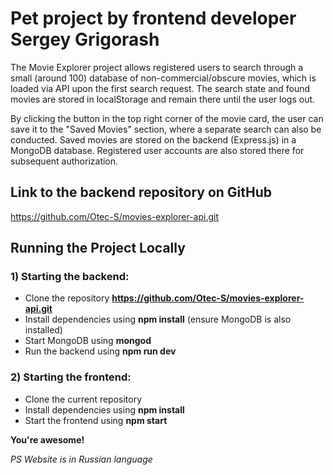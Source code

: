 # Pet project by frontend developer Sergey Grigorash

The Movie Explorer project allows registered users to search through a small (around 100) database of non-commercial/obscure movies, which is loaded via API upon the first search request. The search state and found movies are stored in localStorage and remain there until the user logs out.

By clicking the button in the top right corner of the movie card, the user can save it to the "Saved Movies" section, where a separate search can also be conducted.
Saved movies are stored on the backend (Express.js) in a MongoDB database. Registered user accounts are also stored there for subsequent authorization.

## Link to the backend repository on GitHub

https://github.com/Otec-S/movies-explorer-api.git

## Running the Project Locally

### 1) Starting the backend:

- Clone the repository **https://github.com/Otec-S/movies-explorer-api.git**
- Install dependencies using **npm install** (ensure MongoDB is also installed)
- Start MongoDB using **mongod**
- Run the backend using **npm run dev**

### 2) Starting the frontend:

- Clone the current repository
- Install dependencies using **npm install**
- Start the frontend using **npm start**

**You're awesome!**

_PS Website is in Russian language_
